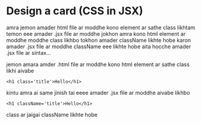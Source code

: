 # Design a card (CSS in JSX)

amra jemon amader html file ar moddhe kono element ar sathe class likhtam temon eee amader .jsx file ar moddhe jokhon amra kono html element ar moddhe moddhe class likhbo tokhon amader className likhte hobe karon amader .jsx file ar moddhe className eee likhte hobe aita hocche amader .jsx file ar sintax...


jemon amara amder .html file ar moddhe kono html element ar sathe class likhi aivabe

```<h1 class='title'>Hello</h1>```

kintu amra ai same jinish tai eeee amader .jsx file ar moddhe aivabe likhbo

```<h1 className='title'>Hello</h1>```

class ar jaigai className likhte hobe 

